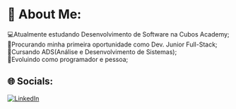 # 💫 About Me:
💻Atualmente estudando Desenvolvimento de Software na Cubos Academy;<br>🔎Procurando minha primeira oportunidade como Dev. Junior Full-Stack;<br>🌱Cursando ADS(Análise e Desenvolvimento de Sistemas);<br>🚀Evoluindo como programador e pessoa;


## 🌐 Socials:
[![LinkedIn](https://img.shields.io/badge/LinkedIn-%230077B5.svg?logo=linkedin&logoColor=white)](https://linkedin.com/in/https://www.linkedin.com/in/joão-victor-j-torres-677425255/) 

<!-- Proudly created with GPRM ( https://gprm.itsvg.in ) -->
